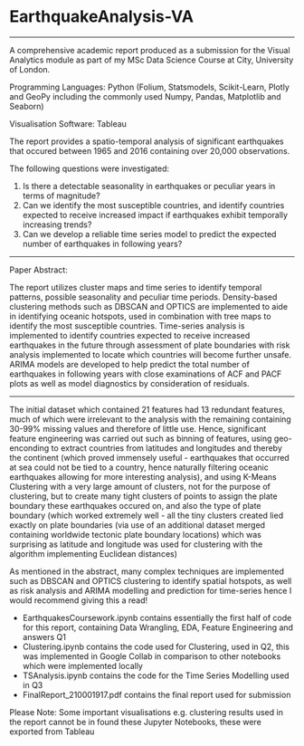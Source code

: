 # EarthquakeAnalysis-VA

----

A comprehensive academic report produced as a submission for the Visual Analytics module as part of my MSc Data Science Course at City, University of London.

Programming Languages: Python (Folium, Statsmodels, Scikit-Learn, Plotly and GeoPy including the commonly used Numpy, Pandas, Matplotlib and Seaborn)

Visualisation Software: Tableau

The report provides a spatio-temporal analysis of significant earthquakes that occured between 1965 and 2016 containing over 20,000 observations.

The following questions were investigated:

1. Is there a detectable seasonality in earthquakes or peculiar years in terms of magnitude?
2. Can we identify the most susceptible countries, and identify countries expected to receive increased impact if earthquakes exhibit temporally increasing trends?
3. Can we develop a reliable time series model to predict the expected number of earthquakes in following years?

----

Paper Abstract:

The report utilizes cluster maps and time series to identify temporal patterns, possible seasonality and peculiar time periods. Density-based clustering methods such as DBSCAN 
and OPTICS are implemented to aide in identifying oceanic hotspots, used in combination with tree maps to identify the most susceptible countries. Time-series analysis is 
implemented to identify countries expected to receive increased earthquakes in the future through assessment of plate boundaries with risk analysis implemented to locate which 
countries will become further unsafe. ARIMA models are developed to help predict the total number of earthquakes in following years with close examinations of ACF and PACF plots
as well as model diagnostics by consideration of residuals.

----

The initial dataset which contained 21 features had 13 redundant features, much of which were irrelevant to the analysis with the remaining containing 30-99% missing values and 
therefore of little use. Hence, significant feature engineering was carried out such as binning of features, using geo-enconding to extract countries from latitudes and 
longitudes and thereby the continent (which proved immensely useful - earthquakes that occurred at sea could not be tied to a country, hence naturally filtering oceanic 
earthquakes allowing for more interesting analysis), and using K-Means Clustering with a very large amount of clusters, not for the purpose of clustering, but to create many 
tight clusters of points to assign the plate boundary these earthquakes occured on, and also the type of plate boundary (which worked extremely well - all the tiny clusters 
created lied exactly on plate boundaries (via use of an additional dataset merged containing worldwide tectonic plate boundary locations) which was surprising as latitude and 
longitude was used for clustering with the algorithm implementing Euclidean distances)

As mentioned in the abstract, many complex techniques are implemented such as DBSCAN and OPTICS clustering to identify spatial hotspots, as well as risk analysis and ARIMA
modelling and prediction for time-series hence I would recommend giving this a read!

- EarthquakesCoursework.ipynb contains essentially the first half of code for this report, containing Data Wrangling, EDA, Feature Engineering and answers Q1
- Clustering.ipynb contains the code used for Clustering, used in Q2, this was implemented in Google Collab in comparison to other notebooks which were implemented locally
- TSAnalysis.ipynb contains the code for the Time Series Modelling used in Q3
- FinalReport_210001917.pdf contains the final report used for submission

Please Note: Some important visualisations e.g. clustering results used in the report cannot be in found these Jupyter Notebooks, these were exported from Tableau
